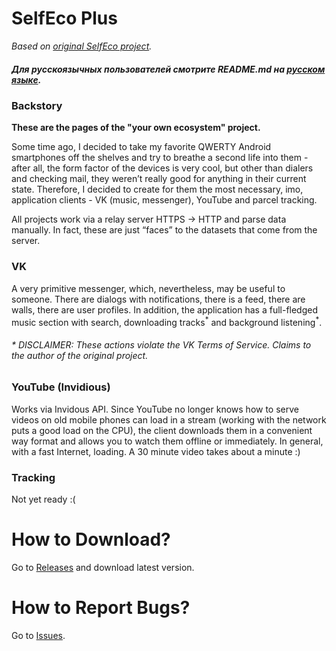 # SelfEco Plus
_Based on [original SelfEco project](https://github.com/monobogdan/selfeco)._ 
##### Для русскоязычных пользователей смотрите README.md на [русском языке](https://github.com/tinelix/selfeco-plus/blob/main/README.RU.md).

### Backstory
**These are the pages of the "your own ecosystem" project.**

Some time ago, I decided to take my favorite QWERTY Android smartphones off the shelves
and try to breathe a second life into them - after all, the form factor of the devices
is very cool, but other than dialers and checking mail, they weren’t really good for
anything in their current state. Therefore, I decided to create for them the most necessary,
imo, application clients - VK (music, messenger), YouTube and parcel tracking.

All projects work via a relay server HTTPS -> HTTP and parse data manually. In fact,
these are just “faces” to the datasets that come from the server.

### VK
A very primitive messenger, which, nevertheless, may be useful to someone. There are dialogs with
notifications, there is a feed, there are walls, there are user profiles.
In addition, the application has a full-fledged music section with search, downloading tracks<sup>\*</sup>
and background listening<sup>\*</sup>.

###### \* DISCLAIMER: These actions violate the VK Terms of Service. Claims to the author of the original project.

### YouTube (Invidious)
Works via Invidous API. Since YouTube no longer knows how to serve videos on old mobile phones
can load in a stream (working with the network puts a good load on the CPU), the client downloads
them in a convenient way format and allows you to watch them offline or immediately. In general, with
a fast Internet, loading.
A 30 minute video takes about a minute :)

### Tracking
Not yet ready :(

# How to Download?
Go to [Releases](https://github.com/tinelix/selfeco-plus/releases) and download latest version.

# How to Report Bugs?
Go to [Issues](https://github.com/tinelix/selfeco-plus/issues).
